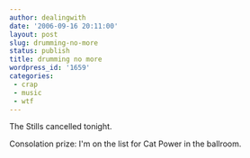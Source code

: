 ```yaml
---
author: dealingwith
date: '2006-09-16 20:11:00'
layout: post
slug: drumming-no-more
status: publish
title: drumming no more
wordpress_id: '1659'
categories:
 - crap
 - music
 - wtf
---
```


The Stills cancelled tonight.

Consolation prize: I'm on the list for Cat Power in the ballroom.

